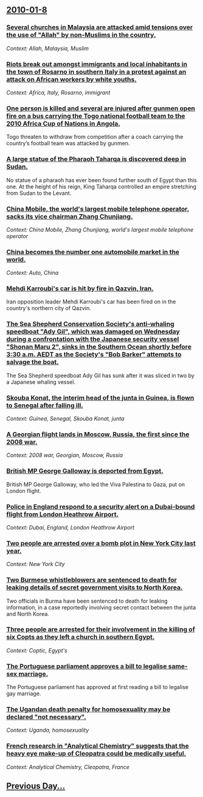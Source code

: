 ## [2010-01-8](/news/2010/01/8/index.md)

### [Several churches in Malaysia are attacked amid tensions over the use of "Allah" by non-Muslims in the country. ](/news/2010/01/8/several-churches-in-malaysia-are-attacked-amid-tensions-over-the-use-of-allah-by-non-muslims-in-the-country.md)
_Context: Allah, Malaysia, Muslim_

### [Riots break out amongst immigrants and local inhabitants in the town of Rosarno in southern Italy in a protest against an attack on African workers by white youths. ](/news/2010/01/8/riots-break-out-amongst-immigrants-and-local-inhabitants-in-the-town-of-rosarno-in-southern-italy-in-a-protest-against-an-attack-on-african.md)
_Context: Africa, Italy, Rosarno, immigrant_

### [One person is killed and several are injured after gunmen open fire on a bus carrying the Togo national football team to the 2010 Africa Cup of Nations in Angola. ](/news/2010/01/8/one-person-is-killed-and-several-are-injured-after-gunmen-open-fire-on-a-bus-carrying-the-togo-national-football-team-to-the-2010-africa-cup.md)
Togo threaten to withdraw from competition after a coach carrying the country&rsquo;s football team was attacked by gunmen.

### [A large statue of the Pharaoh Taharqa is discovered deep in Sudan. ](/news/2010/01/8/a-large-statue-of-the-pharaoh-taharqa-is-discovered-deep-in-sudan.md)
No statue of a pharaoh has ever been found further south of Egypt than this one. At the height of his reign, King Taharqa controlled an empire stretching from Sudan to the Levant.

### [China Mobile, the world's largest mobile telephone operator, sacks its vice chairman Zhang Chunjiang. ](/news/2010/01/8/china-mobile-the-world-s-largest-mobile-telephone-operator-sacks-its-vice-chairman-zhang-chunjiang.md)
_Context: China Mobile, Zhang Chunjiang, world's largest mobile telephone operator_

### [China becomes the number one automobile market in the world. ](/news/2010/01/8/china-becomes-the-number-one-automobile-market-in-the-world.md)
_Context: Auto, China_

### [Mehdi Karroubi's car is hit by fire in Qazvin, Iran. ](/news/2010/01/8/mehdi-karroubi-s-car-is-hit-by-fire-in-qazvin-iran.md)
Iran opposition leader Mehdi Karroubi&#039;s car has been fired on in the country&#039;s northern city of Qazvin.

### [The Sea Shepherd Conservation Society's anti-whaling speedboat "Ady Gil", which was damaged on Wednesday during a confrontation with the Japanese security vessel "Shonan Maru 2", sinks in the Southern Ocean shortly before 3:30 a.m. AEDT as the Society's "Bob Barker" attempts to salvage the boat. ](/news/2010/01/8/the-sea-shepherd-conservation-society-s-anti-whaling-speedboat-ady-gil-which-was-damaged-on-wednesday-during-a-confrontation-with-the-jap.md)
The Sea Shepherd speedboat Ady Gil has sunk after it was sliced in two by a Japanese whaling vessel.

### [Skouba Konat, the interim head of the junta in Guinea, is flown to Senegal after falling ill. ](/news/2010/01/8/sekouba-konate-the-interim-head-of-the-junta-in-guinea-is-flown-to-senegal-after-falling-ill.md)
_Context: Guinea, Senegal, Skouba Konat, junta_

### [A Georgian flight lands in Moscow, Russia, the first since the 2008 war. ](/news/2010/01/8/a-georgian-flight-lands-in-moscow-russia-the-first-since-the-2008-war.md)
_Context: 2008 war, Georgian, Moscow, Russia_

### [British MP George Galloway is deported from Egypt. ](/news/2010/01/8/british-mp-george-galloway-is-deported-from-egypt.md)
British MP George Galloway, who led the Viva Palestina to Gaza, put on London flight.

### [Police in England respond to a security alert on a Dubai-bound flight from London Heathrow Airport. ](/news/2010/01/8/police-in-england-respond-to-a-security-alert-on-a-dubai-bound-flight-from-london-heathrow-airport.md)
_Context: Dubai, England, London Heathrow Airport_

### [Two people are arrested over a bomb plot in New York City last year. ](/news/2010/01/8/two-people-are-arrested-over-a-bomb-plot-in-new-york-city-last-year.md)
_Context: New York City_

### [Two Burmese whistleblowers are sentenced to death for leaking details of secret government visits to North Korea. ](/news/2010/01/8/two-burmese-whistleblowers-are-sentenced-to-death-for-leaking-details-of-secret-government-visits-to-north-korea.md)
Two officials in Burma have been sentenced to death for leaking information, in a case reportedly involving secret contact between the junta and North Korea.

### [Three people are arrested for their involvement in the killing of six Copts as they left a church in southern Egypt. ](/news/2010/01/8/three-people-are-arrested-for-their-involvement-in-the-killing-of-six-copts-as-they-left-a-church-in-southern-egypt.md)
_Context: Coptic, Egypt's_

### [The Portuguese parliament approves a bill to legalise same-sex marriage. ](/news/2010/01/8/the-portuguese-parliament-approves-a-bill-to-legalise-same-sex-marriage.md)
The Portuguese parliament has approved at first reading a bill to legalise gay marriage.

### [The Ugandan death penalty for homosexuality may be declared "not necessary". ](/news/2010/01/8/the-ugandan-death-penalty-for-homosexuality-may-be-declared-not-necessary.md)
_Context: Uganda, homosexuality_

### [French research in "Analytical Chemistry" suggests that the heavy eye make-up of Cleopatra could be medically useful. ](/news/2010/01/8/french-research-in-analytical-chemistry-suggests-that-the-heavy-eye-make-up-of-cleopatra-could-be-medically-useful.md)
_Context: Analytical Chemistry, Cleopatra, France_

## [Previous Day...](/news/2010/01/7/index.md)

